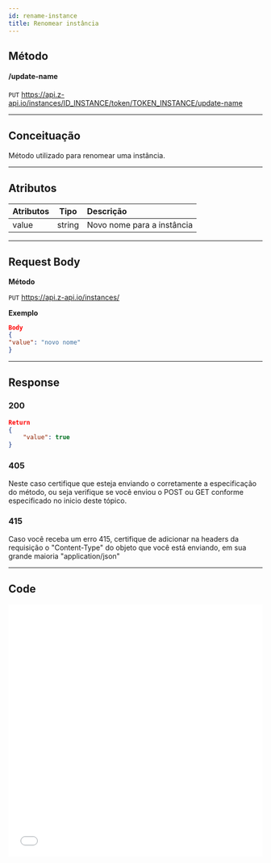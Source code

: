 ```yaml
---
id: rename-instance
title: Renomear instância
---
```


## Método

#### /update-name

`PUT` <https://api.z-api.io/instances/ID_INSTANCE/token/TOKEN_INSTANCE/update-name>

---

## Conceituação

Método utilizado para renomear uma instância.

---

## Atributos

| Atributos |  Tipo   | Descrição                      |
| :-------- | :----:  | :----------------------------- |
| value     | string  | Novo nome para a instância     |


---

## Request Body

**Método**

`PUT` <https://api.z-api.io/instances/>

**Exemplo**

```json
Body 
{
"value": "novo nome"
}
```

---

## Response

### 200

```json
Return
{
    "value": true
}
```

### 405

Neste caso certifique que esteja enviando o corretamente a especificação do método, ou seja verifique se você enviou o POST ou GET conforme especificado no inicio deste tópico.

### 415

Caso você receba um erro 415, certifique de adicionar na headers da requisição o "Content-Type" do objeto que você está enviando, em sua grande maioria "application/json"

---


## Code

<iframe src="//api.apiembed.com/?source=https://raw.githubusercontent.com/Z-API/z-api-docs/main/json-examples/rename-instances.json&targets=all" frameborder="0" scrolling="no" width="100%" height="500px" seamless></iframe>
